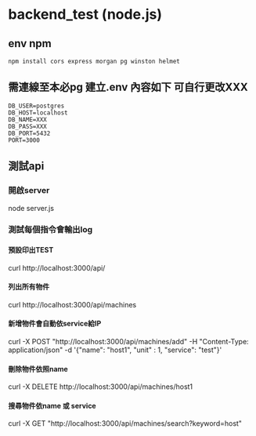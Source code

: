 # backend_test (node.js)
## env npm
```
npm install cors express morgan pg winston helmet
```
## 需連線至本必pg 建立.env 內容如下 可自行更改XXX
```
DB_USER=postgres
DB_HOST=localhost
DB_NAME=XXX
DB_PASS=XXX
DB_PORT=5432
PORT=3000
```
## 測試api
### 開啟server
node server.js
### 測試每個指令會輸出log
#### 預設印出TEST
curl http://localhost:3000/api/
#### 列出所有物件
curl http://localhost:3000/api/machines
#### 新增物件會自動依service給IP
curl -X POST "http://localhost:3000/api/machines/add" -H "Content-Type: application/json"  -d '{"name": "host1", "unit" : 1, "service": "test"}'
#### 刪除物件依照name
curl -X DELETE http://localhost:3000/api/machines/host1
#### 搜尋物件依name 或 service
curl -X GET "http://localhost:3000/api/machines/search?keyword=host"
